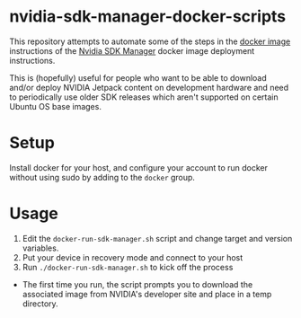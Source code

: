 # nvidia-sdk-manager-docker-scripts

This repository attempts to automate some of the steps in the [docker image](https://docs.nvidia.com/sdk-manager/docker-containers/index.html)
instructions of the [Nvidia SDK Manager](https://developer.nvidia.com/drive/sdk-manager)
docker image deployment instructions.

This is (hopefully) useful for people who want to be able to download and/or deploy
NVIDIA Jetpack content on development hardware and need to periodically use older SDK
releases which aren't supported on certain Ubuntu OS base images.

# Setup

Install docker for your host, and configure your account to run docker without using sudo
by adding to the `docker` group.

# Usage

1. Edit the `docker-run-sdk-manager.sh` script and change target and version variables.
2. Put your device in recovery mode and connect to your host
3. Run `./docker-run-sdk-manager.sh` to kick off the process
  * The first time you run, the script prompts you to download the associated image from
NVIDIA's developer site and place in a temp directory.
